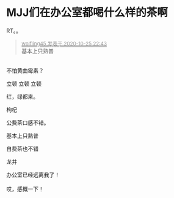 # MJJ们在办公室都喝什么样的茶啊


RT。。

<div class="quote"><blockquote><font size="2"><a href="https://www.hostloc.com/forum.php?mod=redirect&amp;goto=findpost&amp;pid=9351672&amp;ptid=758401" target="_blank"><font color="#999999">wolfling45 发表于 2020-10-25 22:43</font></a></font><br />
基本上只熟普</blockquote></div><br />
不怕黄曲霉素？

立顿 立顿 立顿 

红，绿都来。

枸杞

公费茶口感不错。

基本上只熟普<img id="aimg_K0gBg" onclick="zoom(this, this.src, 0, 0, 0)" class="zoom" src="https://cdn.jsdelivr.net/gh/hishis/forum-master/public/images/patch.gif" onmouseover="img_onmouseoverfunc(this)" onload="thumbImg(this)" border="0" alt="" />

自费茶也不错

龙井

办公室已经远离我了！<br />
<br />
哎，感概一下！<br />
<br />
<img src="static/image/smiley/default/lol.gif" smilieid="12" border="0" alt="" /><img src="static/image/smiley/default/lol.gif" smilieid="12" border="0" alt="" /><img src="static/image/smiley/default/lol.gif" smilieid="12" border="0" alt="" />
